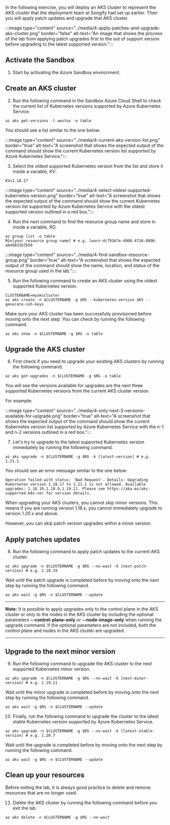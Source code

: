 
In the following exercise, you will deploy an AKS cluster to represent the AKS cluster that the deployment team at Songify had set up earlier. Then you will apply patch updates and upgrade that AKS cluster. 

 :::image type="content" source="../media/4-apply-patches-and-upgrade-aks-cluster.png" border="false" alt-text="An image that shows the process of the lab from applying patch upgrades first to the out of support version before upgrading to the latest supported version.":::

## Activate the Sandbox

1. Start by activating the Azure Sandbox environment. 


## Create an AKS cluster 

2. Run the following command in the Sandbox Azure Cloud Shell to check the current list of Kubernetes versions supported by Azure Kubernetes Service.

```azurecli-interactive
az aks get-versions -l westus -o table
```

You should see a list similar to the one below:

 :::image type="content" source="../media/4-current-aks-version-list.png" border="true" alt-text="A screenshot that shows the expected output of the command should show the current Kubernetes version list supported by Azure Kubernetes Service.":::

3. Select the oldest supported Kubernetes version from the list and store it inside a variable, *KV*. 

```azurecli-interactive
KV=1.18.17
```

 :::image type="content" source="../media/4-select-oldest-supported-kubernetes-version.png" border="true" alt-text="A screenshot that shows the expected output of the command should show the current Kubernetes version list supported by Azure Kubernetes Service with the oldest supported version outlined in a red box.":::

4. Run the next command to find the resource group name and store in inside a variable, *RG*.

```azurecli-interactive
az group list -o table 
RG=[your resource group name] # e.g. learn-dc79167e-4908-4716-8896-ab4d831b7b50
```
 :::image type="content" source="../media/4-find-sandbox-resource-group.png" border="true" alt-text="A screenshot that shows the expected output of the command should show the name, location, and status of the resource group used in the lab.":::
 
5. Run the following command to create an AKS cluster using the oldest supported Kubernetes version. 

```azurecli-interactive
CLUSTERNAME=myakscluster
az aks create -n $CLUSTERNAME -g $RG --kubernetes-version $KV --generate-ssh-keys
```
Make sure your AKS cluster has been successfully provisioned before moving onto the next step. You can check by running the following command. 

```azurecli-interactive
az aks show -n $CLUSTERNAME -g $RG -o table
```

## Upgrade the AKS cluster

6. First check if you need to upgrade your existing AKS clusters by running the following command. 

```azurecli-interactive
az aks get-upgrades -n $CLUSTERNAME -g $RG -o table
```

You will see the versions available for upgrades are the next three supported Kubernetes versions from the current AKS cluster version. 

For example:

 :::image type="content" source="../media/4-only-next-3-versions-available-for-upgrade.png" border="true" alt-text="A screenshot that shows the expected output of the command should show the current Kubernetes version list supported by Azure Kubernetes Service with the n-1 and n-2 versions outlined in a red box.":::

7. Let's try to upgrade to the latest supported Kubernetes version immediately by running the following command.

```azurecli-interactive
az aks upgrade -n $CLUSTERNAME -g $RG -k [latest-version] # e.g. 1.21.1
```

You should see an error message similar to the one below:

```output
Operation failed with status: 'Bad Request'. Details: Upgrading Kubernetes version 1.18.17 to 1.21.1 is not allowed. Available upgrades: 1.18.19,1.19.9,1.19.11. Please see https://aka.ms/aks-supported-k8s-ver for version details.
```

When upgrading your AKS clusters, you cannot skip minor versions. This means if you are running version 1.18.x, you cannot immediately upgrade to version 1.20.x and above.

However, you can skip patch version upgrades within a minor version.

## Apply patches updates 

8. Run the following command to apply patch updates to the current AKS cluster.

```azurecli-interactive
az aks upgrade -n $CLUSTERNAME -g $RG --no-wait -k [next-patch-version] # e.g. 1.18.19
```

Wait until the patch upgrade is completed before by moving onto the next step by running the following command.

```azurecli-interactive
az aks wait -g $RG -n $CLUSTERNAME --update
```

---

**Note:**
It is possible to apply upgrades only to the control plane in the AKS cluster or only to the nodes in the AKS cluster by including the optional parameters **--control-plane-only** or **--node-image-only** when running the upgrade command. If the optional parameters are not included, both the control plane and nodes in the AKS cluster are upgraded.

---

## Upgrade to the next minor version

9. Run the following command to upgrade the AKS cluster to the next supported Kubernetes minor version.

```azurecli-interactive
az aks upgrade -n $CLUSTERNAME -g $RG --no-wait -k [next-minor-version] # e.g. 1.19.11
```

Wait until the minor upgrade is completed before by moving onto the next step by running the following command.

```azurecli-interactive
az aks wait -g $RG -n $CLUSTERNAME --update
```

10. Finally, run the following command to upgrade the cluster to the latest stable Kubernetes version supported by Azure Kubernetes Service.

```azurecli-interactive
az aks upgrade -n $CLUSTERNAME -g $RG --no-wait -k [latest-stable-version] # e.g. 1.20.7
```
Wait until the upgrade is completed before by moving onto the next step by running the following command.

```azurecli-interactive
az aks wait -g $RG -n $CLUSTERNAME --update
```

## Clean up your resources 

Before exiting the lab, it is always good practice to delete and remove resources that are no longer used.

11. Delete the AKS cluster by running the following command before you exit the lab. 

```azurecli-interactive
az aks delete -n $CLUSTERNAME -g $RG --no-wait 
```
